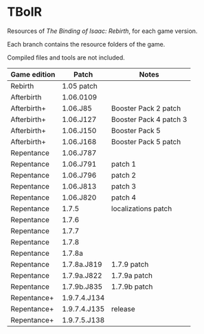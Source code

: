 # TBoIR
Resources of *The Binding of Isaac: Rebirth*, for each game version.

Each branch contains the resource folders of the game.

Compiled files and tools are not included.

| Game edition | Patch        | Notes                  |
|--------------|--------------|------------------------|
| Rebirth      | 1.05 patch   |                        |
| Afterbirth   | 1.06.0109    |                        |
| Afterbirth+  | 1.06.J85     | Booster Pack 2 patch   |
| Afterbirth+  | 1.06.J127    | Booster Pack 4 patch 3 |
| Afterbirth+  | 1.06.J150    | Booster Pack 5         |
| Afterbirth+  | 1.06.J168    | Booster Pack 5 patch   |
| Repentance   | 1.06.J787    |                        |
| Repentance   | 1.06.J791    | patch 1                |
| Repentance   | 1.06.J796    | patch 2                |
| Repentance   | 1.06.J813    | patch 3                |
| Repentance   | 1.06.J820    | patch 4                |
| Repentance   | 1.7.5        | localizations patch    |
| Repentance   | 1.7.6        |                        |
| Repentance   | 1.7.7        |                        |
| Repentance   | 1.7.8        |                        |
| Repentance   | 1.7.8a       |                        |
| Repentance   | 1.7.8a.J819  | 1.7.9 patch            |
| Repentance   | 1.7.9a.J822  | 1.7.9a patch           |
| Repentance   | 1.7.9b.J835  | 1.7.9b patch           |
| Repentance+  | 1.9.7.4.J134 |                        |
| Repentance+  | 1.9.7.4.J135 | release                |
| Repentance+  | 1.9.7.5.J138 |                        |

